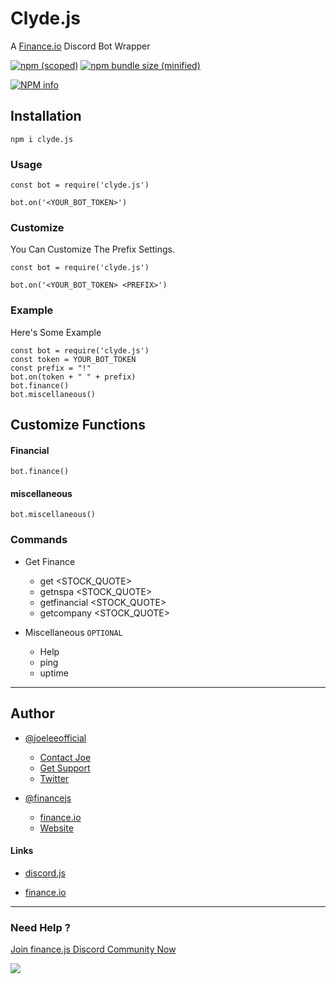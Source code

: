 # Clyde.js

A [Finance.io](https://npmjs.com/package/finance.io) Discord Bot Wrapper



[![npm (scoped)](https://img.shields.io/npm/v/finance.io.svg)](https://www.npmjs.com/package/finance.io)
[![npm bundle size (minified)](https://img.shields.io/bundlephobia/min/finance.io.svg)](https://www.npmjs.com/package/finance.io)

<a href="https://nodei.co/npm/clyde.js/"><img src="https://nodei.co/npm/clyde.js.png?downloads=true&stars=true" alt="NPM info" /></a>


## Installation 

`npm i clyde.js`


### Usage 

```
const bot = require('clyde.js')

bot.on('<YOUR_BOT_TOKEN>')
```


### Customize

You Can Customize The Prefix Settings.
``` 
const bot = require('clyde.js')

bot.on('<YOUR_BOT_TOKEN> <PREFIX>')
```


### Example 

Here's Some Example
```
const bot = require('clyde.js')
const token = YOUR_BOT_TOKEN
const prefix = "!"
bot.on(token + " " + prefix)
bot.finance() 
bot.miscellaneous() 

```

## Customize Functions

#### Financial 
```
bot.finance()
```
#### miscellaneous
```
bot.miscellaneous()
```

### Commands 

- Get Finance 
  - get <STOCK_QUOTE>
  - getnspa <STOCK_QUOTE>
  - getfinancial <STOCK_QUOTE>
  - getcompany <STOCK_QUOTE>

- Miscellaneous `OPTIONAL`
  - Help
  - ping
  - uptime

---------------------------


## Author

- [@joeleeofficial](https://github.com/joeleeofficial)
   - [Contact Joe](mailto:tojoeleeofficial@gmail.com)
   - [Get Support](https://discord.gg/hZMCwDXfQb)
   - [Twitter](https://twitter.com/itsjoetime2008)

- [@financejs](https://github.com/financejs)
   - [finance.io](https://npmjs.com/package/finance.io)
   - [Website](https://finance.js.org)

#### Links

- [discord.js](https://discord.js.org)

- [finance.io](https://finance.js.org)

------------------


### Need Help ? 

[Join finance.js Discord Community Now](https://discord.gg/hZMCwDXfQb)

<a href="https://discord.gg/hZMCwDXfQb"><img src="https://discordapp.com/api/guilds/793118787460399154/embed.png?style=banner2"></a>
